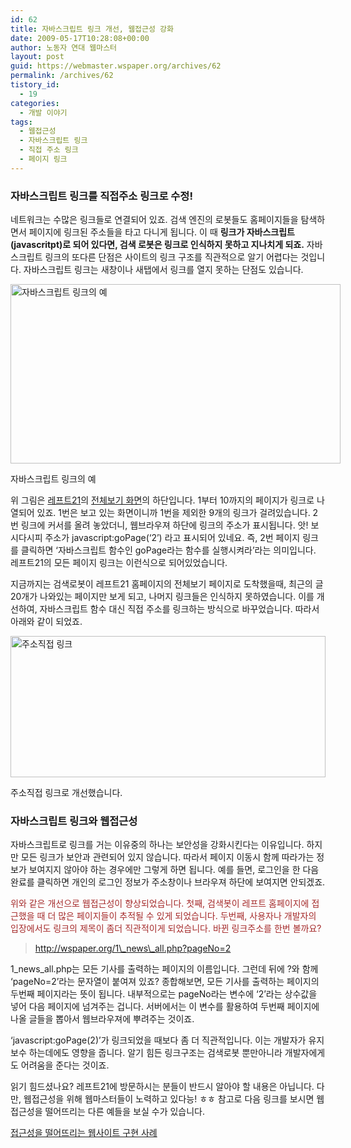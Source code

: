 ```yaml
---
id: 62
title: 자바스크립트 링크 개선, 웹접근성 강화
date: 2009-05-17T10:28:08+00:00
author: 노동자 연대 웹마스터
layout: post
guid: https://webmaster.wspaper.org/archives/62
permalink: /archives/62
tistory_id:
  - 19
categories:
  - 개발 이야기
tags:
  - 웹접근성
  - 자바스크립트 링크
  - 직접 주소 링크
  - 페이지 링크
---
```

### 자바스크립트 링크를 직접주소 링크로 수정!

네트워크는 수많은 링크들로 연결되어 있죠. 검색 엔진의 로봇들도 홈페이지들을 탐색하면서 페이지에 링크된 주소들을 타고 다니게 됩니다. 이 때 **링크가 자바스크립트(javascritpt)로 되어 있다면, 검색 로봇은 링크로 인식하지 못하고 지나치게 되죠.** 자바스크립트 링크의 또다른 단점은 사이트의 링크 구조를 직관적으로 알기 어렵다는 것입니다. 자바스크립트 링크는 새창이나 새탭에서 링크를 열지 못하는 단점도 있습니다. 

<div style="width: 538px" class="wp-caption aligncenter">
  <img src="https://webmaster.wspaper.org/wp-content/uploads/1/cfile23.uf.1602B8514D0846FD27D101.jpg" width="528" height="287" alt="자바스크립트 링크의 예" />
  
  <p class="wp-caption-text">
    자바스크립트 링크의 예
  </p>
</div>

위 그림은 <a href="www.left21.com" target="_blank" class="broken_link">레프트21</a>의 <a href="http://wspaper.org/1_news_all.php" target="_blank">전체보기 화면</a>의 하단입니다. 1부터 10까지의 페이지가 링크로 나열되어 있죠. 1번은 보고 있는 화면이니까 1번을 제외한 9개의 링크가 걸려있습니다. 2번 링크에 커서를 올려 놓았더니, 웹브라우져 하단에 링크의 주소가 표시됩니다. 앗! 보시다시피 주소가 javascript:goPage(‘2’) 라고 표시되어 있네요. 즉, 2번 페이지 링크를 클릭하면 ‘자바스크립트 함수인 goPage라는 함수를 실행시켜라’라는 의미입니다. 레프트21의 모든 페이지 링크는 이런식으로 되어있었습니다.

지금까지는 검색로봇이 레프트21 홈페이지의 전체보기 페이지로 도착했을때, 최근의 글 20개가 나와있는 페이지만 보게 되고, 나머지 링크들은 인식하지 못하였습니다. 이를 개선하여, 자바스크립트 함수 대신 직접 주소를 링크하는 방식으로 바꾸었습니다. 따라서 아래와 같이 되었죠.



<div style="width: 514px" class="wp-caption aligncenter">
  <img src="https://webmaster.wspaper.org/wp-content/uploads/1/cfile25.uf.11095E554D0846FD2170DA.jpg" width="504" height="226" alt="주소직접 링크" />
  
  <p class="wp-caption-text">
    주소직접 링크로 개선했습니다.
  </p>
</div>

### 자바스크립트 링크와 웹접근성

자바스크립트로 링크를 거는 이유중의 하나는 보안성을 강화시킨다는 이유입니다. 하지만 모든 링크가 보안과 관련되어 있지 않습니다. 따라서 페이지 이동시 함께 따라가는 정보가 보여지지 않아야 하는 경우에만 그렇게 하면 됩니다. 예를 들면, 로그인을 한 다음 완료를 클릭하면 개인의 로그인 정보가 주소창이나 브라우져 하단에 보여지면 안되겠죠.

<p style="color: brown;">
  위와 같은 개선으로 웹접근성이 향상되었습니다. 첫째, 검색봇이 레프트 홈페이지에 접근했을 때 더 많은 페이지들이 추적될 수 있게 되었습니다. 두번째, 사용자나 개발자의 입장에서도 링크의 제목이 좀더 직관적이게 되었습니다. 바뀐 링크주소를 한번 볼까요?
</p>

> http://wspaper.org/1\_news\_all.php?pageNo=2

1\_news\_all.php는 모든 기사를 출력하는 페이지의 이름입니다. 그런데 뒤에 ?와 함께 ‘pageNo=2’라는 문자열이 붙여져 있죠? 종합해보면, 모든 기사를 출력하는 페이지의 두번째 페이지라는 뜻이 됩니다. 내부적으로는 pageNo라는 변수에 ‘2’라는 상수값을 넣어 다음 페이지에 넘겨주는 겁니다. 서버에서는 이 변수를 활용하여 두번째 페이지에 나올 글들을 뽑아서 웹브라우져에 뿌려주는 것이죠.

‘javascript:goPage(2)’가 링크되었을 때보다 좀 더 직관적입니다. 이는 개발자가 유지보수 하는데에도 영향을 줍니다. 알기 힘든 링크구조는 검색로봇 뿐만아니라 개발자에게도 어려움을 준다는 것이죠.

읽기 힘드셨나요? 레프트21에 방문하시는 분들이 반드시 알아야 할 내용은 아닙니다. 다만, 웹접근성을 위해 웹마스터들이 노력하고 있다능! ㅎㅎ 참고로 다음 링크를 보시면 웹접근성을 떨어뜨리는 다른 예들을 보실 수가 있습니다. 

<a href="http://hyeonseok.com/soojung/accessibility/2006/11/02/301.html" target="_blank">접근성을 떨어뜨리는 웹사이트 구현 사례</a>